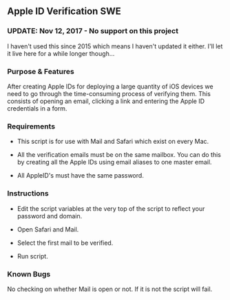 Apple ID Verification SWE
---------------------

### UPDATE: Nov 12, 2017 - No support on this project
I haven't used this since 2015 which means I haven't updated it either. I'll let it live here for a while longer though...

### Purpose & Features

After creating Apple IDs for deploying a large quantity of iOS devices 
we need to go through the time-consuming process of verifying them. This
consists of opening an email, clicking a link and entering the Apple ID
credentials in a form.

### Requirements

- This script is for use with Mail and Safari which exist on every Mac.

- All the verification emails must be on the same mailbox. You can do this
by creating all the Apple IDs using email aliases to one master email.

- All AppleID's must have the same password.

### Instructions

- Edit the script variables at the very top of the script to reflect your 
password and domain.

- Open Safari and Mail.

- Select the first mail to be verified.

- Run script.


### Known Bugs

No checking on whether Mail is open or not. If it is not the script will fail.
